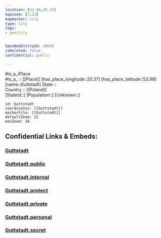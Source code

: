 ```yaml
---
location: [53.98,20.37] 
mapzoom: [7,12] 
mapmarker: city 
type: City
tags:
- geo/City


SpocWebEntityId: 30649
isDeleted: false
confidential: public

---
```

#is_a_/Place  
#is_a_ :: [[Place]] 
[has_place_longitude::20.37] 
[has_place_latitude::53.98] 
[name::Guttstadt] 
State ::  
Country :: [[Poland]]  
[StateId::] 
[Population::] 
[Unknown::] 


```leaflet
id: Guttstadt
coordinates: [[Guttstadt]] 
markerFile: [[Guttstadt]] 
defaultZoom: 11 
maxZoom: 18
```


## Confidential Links & Embeds: 

### [Guttstadt](/_Standards/Earth/Continent/Europe/Europe~East/Poland/Provinces~Poland/Warmian-Masurian/City/Guttstadt.md) 

### [Guttstadt.public](/_public/Earth/Continent/Europe/Europe~East/Poland/Provinces~Poland/Warmian-Masurian/City/Guttstadt.public.md) 

### [Guttstadt.internal](/_internal/Earth/Continent/Europe/Europe~East/Poland/Provinces~Poland/Warmian-Masurian/City/Guttstadt.internal.md) 

### [Guttstadt.protect](/_protect/Earth/Continent/Europe/Europe~East/Poland/Provinces~Poland/Warmian-Masurian/City/Guttstadt.protect.md) 

### [Guttstadt.private](/_private/Earth/Continent/Europe/Europe~East/Poland/Provinces~Poland/Warmian-Masurian/City/Guttstadt.private.md) 

### [Guttstadt.personal](/_personal/Earth/Continent/Europe/Europe~East/Poland/Provinces~Poland/Warmian-Masurian/City/Guttstadt.personal.md) 

### [Guttstadt.secret](/_secret/Earth/Continent/Europe/Europe~East/Poland/Provinces~Poland/Warmian-Masurian/City/Guttstadt.secret.md)

